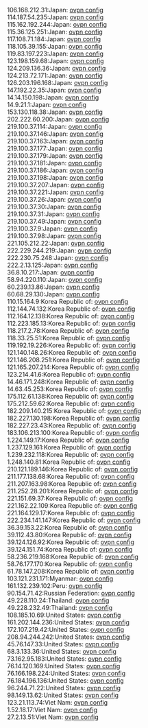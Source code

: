 106.168.212.31:Japan: [ovpn config](vpn/106_168_212_31.ovpn)  
114.187.54.235:Japan: [ovpn config](vpn/114_187_54_235.ovpn)  
115.162.192.244:Japan: [ovpn config](vpn/115_162_192_244.ovpn)  
115.36.125.251:Japan: [ovpn config](vpn/115_36_125_251.ovpn)  
117.108.71.184:Japan: [ovpn config](vpn/117_108_71_184.ovpn)  
118.105.39.155:Japan: [ovpn config](vpn/118_105_39_155.ovpn)  
119.83.197.223:Japan: [ovpn config](vpn/119_83_197_223.ovpn)  
123.198.159.68:Japan: [ovpn config](vpn/123_198_159_68.ovpn)  
124.209.136.36:Japan: [ovpn config](vpn/124_209_136_36.ovpn)  
124.213.72.171:Japan: [ovpn config](vpn/124_213_72_171.ovpn)  
126.203.196.168:Japan: [ovpn config](vpn/126_203_196_168.ovpn)  
147.192.22.35:Japan: [ovpn config](vpn/147_192_22_35.ovpn)  
14.14.150.198:Japan: [ovpn config](vpn/14_14_150_198.ovpn)  
14.9.21.1:Japan: [ovpn config](vpn/14_9_21_1.ovpn)  
153.130.118.38:Japan: [ovpn config](vpn/153_130_118_38.ovpn)  
202.222.60.200:Japan: [ovpn config](vpn/202_222_60_200.ovpn)  
219.100.37.114:Japan: [ovpn config](vpn/219_100_37_114.ovpn)  
219.100.37.146:Japan: [ovpn config](vpn/219_100_37_146.ovpn)  
219.100.37.163:Japan: [ovpn config](vpn/219_100_37_163.ovpn)  
219.100.37.177:Japan: [ovpn config](vpn/219_100_37_177.ovpn)  
219.100.37.179:Japan: [ovpn config](vpn/219_100_37_179.ovpn)  
219.100.37.181:Japan: [ovpn config](vpn/219_100_37_181.ovpn)  
219.100.37.186:Japan: [ovpn config](vpn/219_100_37_186.ovpn)  
219.100.37.198:Japan: [ovpn config](vpn/219_100_37_198.ovpn)  
219.100.37.207:Japan: [ovpn config](vpn/219_100_37_207.ovpn)  
219.100.37.221:Japan: [ovpn config](vpn/219_100_37_221.ovpn)  
219.100.37.26:Japan: [ovpn config](vpn/219_100_37_26.ovpn)  
219.100.37.30:Japan: [ovpn config](vpn/219_100_37_30.ovpn)  
219.100.37.31:Japan: [ovpn config](vpn/219_100_37_31.ovpn)  
219.100.37.49:Japan: [ovpn config](vpn/219_100_37_49.ovpn)  
219.100.37.9:Japan: [ovpn config](vpn/219_100_37_9.ovpn)  
219.100.37.98:Japan: [ovpn config](vpn/219_100_37_98.ovpn)  
221.105.212.22:Japan: [ovpn config](vpn/221_105_212_22.ovpn)  
222.229.244.219:Japan: [ovpn config](vpn/222_229_244_219.ovpn)  
222.230.75.248:Japan: [ovpn config](vpn/222_230_75_248.ovpn)  
222.2.13.125:Japan: [ovpn config](vpn/222_2_13_125.ovpn)  
36.8.10.217:Japan: [ovpn config](vpn/36_8_10_217.ovpn)  
58.94.220.110:Japan: [ovpn config](vpn/58_94_220_110.ovpn)  
60.239.13.86:Japan: [ovpn config](vpn/60_239_13_86.ovpn)  
60.68.29.130:Japan: [ovpn config](vpn/60_68_29_130.ovpn)  
110.15.164.9:Korea Republic of: [ovpn config](vpn/110_15_164_9.ovpn)  
112.144.74.132:Korea Republic of: [ovpn config](vpn/112_144_74_132.ovpn)  
112.164.12.138:Korea Republic of: [ovpn config](vpn/112_164_12_138.ovpn)  
112.223.185.13:Korea Republic of: [ovpn config](vpn/112_223_185_13.ovpn)  
118.217.2.78:Korea Republic of: [ovpn config](vpn/118_217_2_78.ovpn)  
118.33.25.51:Korea Republic of: [ovpn config](vpn/118_33_25_51.ovpn)  
119.192.19.226:Korea Republic of: [ovpn config](vpn/119_192_19_226.ovpn)  
121.140.148.26:Korea Republic of: [ovpn config](vpn/121_140_148_26.ovpn)  
121.146.208.251:Korea Republic of: [ovpn config](vpn/121_146_208_251.ovpn)  
121.165.207.214:Korea Republic of: [ovpn config](vpn/121_165_207_214.ovpn)  
123.214.41.6:Korea Republic of: [ovpn config](vpn/123_214_41_6.ovpn)  
14.46.171.248:Korea Republic of: [ovpn config](vpn/14_46_171_248.ovpn)  
14.63.45.253:Korea Republic of: [ovpn config](vpn/14_63_45_253.ovpn)  
175.112.61.138:Korea Republic of: [ovpn config](vpn/175_112_61_138.ovpn)  
175.212.59.62:Korea Republic of: [ovpn config](vpn/175_212_59_62.ovpn)  
182.209.140.215:Korea Republic of: [ovpn config](vpn/182_209_140_215.ovpn)  
182.227.130.198:Korea Republic of: [ovpn config](vpn/182_227_130_198.ovpn)  
182.227.23.43:Korea Republic of: [ovpn config](vpn/182_227_23_43.ovpn)  
183.106.213.100:Korea Republic of: [ovpn config](vpn/183_106_213_100.ovpn)  
1.224.149.17:Korea Republic of: [ovpn config](vpn/1_224_149_17.ovpn)  
1.237.129.161:Korea Republic of: [ovpn config](vpn/1_237_129_161.ovpn)  
1.239.232.118:Korea Republic of: [ovpn config](vpn/1_239_232_118.ovpn)  
1.248.140.81:Korea Republic of: [ovpn config](vpn/1_248_140_81.ovpn)  
210.121.189.146:Korea Republic of: [ovpn config](vpn/210_121_189_146.ovpn)  
211.177.138.68:Korea Republic of: [ovpn config](vpn/211_177_138_68.ovpn)  
211.207.163.98:Korea Republic of: [ovpn config](vpn/211_207_163_98.ovpn)  
211.252.28.201:Korea Republic of: [ovpn config](vpn/211_252_28_201.ovpn)  
221.151.69.37:Korea Republic of: [ovpn config](vpn/221_151_69_37.ovpn)  
221.162.22.109:Korea Republic of: [ovpn config](vpn/221_162_22_109.ovpn)  
221.164.129.17:Korea Republic of: [ovpn config](vpn/221_164_129_17.ovpn)  
222.234.141.147:Korea Republic of: [ovpn config](vpn/222_234_141_147.ovpn)  
36.39.153.22:Korea Republic of: [ovpn config](vpn/36_39_153_22.ovpn)  
39.112.43.80:Korea Republic of: [ovpn config](vpn/39_112_43_80.ovpn)  
39.124.126.92:Korea Republic of: [ovpn config](vpn/39_124_126_92.ovpn)  
39.124.151.74:Korea Republic of: [ovpn config](vpn/39_124_151_74.ovpn)  
58.236.219.168:Korea Republic of: [ovpn config](vpn/58_236_219_168.ovpn)  
58.76.177.170:Korea Republic of: [ovpn config](vpn/58_76_177_170.ovpn)  
61.78.147.208:Korea Republic of: [ovpn config](vpn/61_78_147_208.ovpn)  
103.121.231.171:Myanmar: [ovpn config](vpn/103_121_231_171.ovpn)  
161.132.239.102:Peru: [ovpn config](vpn/161_132_239_102.ovpn)  
90.154.71.42:Russian Federation: [ovpn config](vpn/90_154_71_42.ovpn)  
49.228.110.24:Thailand: [ovpn config](vpn/49_228_110_24.ovpn)  
49.228.232.49:Thailand: [ovpn config](vpn/49_228_232_49.ovpn)  
108.185.10.69:United States: [ovpn config](vpn/108_185_10_69.ovpn)  
161.202.144.236:United States: [ovpn config](vpn/161_202_144_236.ovpn)  
172.107.219.42:United States: [ovpn config](vpn/172_107_219_42.ovpn)  
208.94.244.242:United States: [ovpn config](vpn/208_94_244_242.ovpn)  
45.76.147.33:United States: [ovpn config](vpn/45_76_147_33.ovpn)  
68.3.133.36:United States: [ovpn config](vpn/68_3_133_36.ovpn)  
73.162.95.183:United States: [ovpn config](vpn/73_162_95_183.ovpn)  
76.14.120.169:United States: [ovpn config](vpn/76_14_120_169.ovpn)  
76.166.198.224:United States: [ovpn config](vpn/76_166_198_224.ovpn)  
76.184.196.136:United States: [ovpn config](vpn/76_184_196_136.ovpn)  
96.244.71.22:United States: [ovpn config](vpn/96_244_71_22.ovpn)  
98.149.13.62:United States: [ovpn config](vpn/98_149_13_62.ovpn)  
123.21.113.74:Viet Nam: [ovpn config](vpn/123_21_113_74.ovpn)  
1.52.18.17:Viet Nam: [ovpn config](vpn/1_52_18_17.ovpn)  
27.2.13.51:Viet Nam: [ovpn config](vpn/27_2_13_51.ovpn)  
